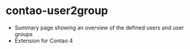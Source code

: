 # contao-user2group

* Summary page showing an overview of the defined users and user groups
* Extension for Contao 4
